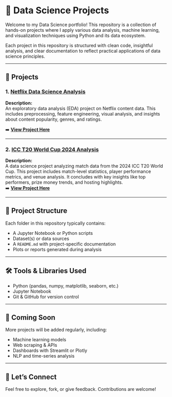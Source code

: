 # 🧠 Data Science Projects

Welcome to my Data Science portfolio! This repository is a collection of hands-on projects where I apply various data analysis, machine learning, and visualization techniques using Python and its data ecosystem.

Each project in this repository is structured with clean code, insightful analysis, and clear documentation to reflect practical applications of data science principles.

---

## 📌 Projects

### 1. [Netflix Data Science Analysis](https://github.com/ShivamMahto2105/Data-Science-Projects/tree/main/1%20.%20Netflix)
**Description:**  
An exploratory data analysis (EDA) project on Netflix content data. This includes preprocessing, feature engineering, visual analysis, and insights about content popularity, genres, and ratings.

➡️ **[View Project Here](https://github.com/ShivamMahto2105/Data-Science-Projects/tree/main/1%20.%20Netflix)**

---

### 2. [ICC T20 World Cup 2024 Analysis](https://github.com/ShivamMahto2105/Data-Science-Projects/tree/main/2.%20ICC-T20-WorldCup-2024)
**Description:**  
A data science project analyzing match data from the 2024 ICC T20 World Cup. This project includes match-level statistics, player performance metrics, and venue analysis. It concludes with key insights like top performers, prize money trends, and hosting highlights.  
➡️ **[View Project Here](https://github.com/ShivamMahto2105/Data-Science-Projects/tree/main/2.%20ICC-T20-WorldCup-2024)**

---


## 📁 Project Structure

Each folder in this repository typically contains:
- A Jupyter Notebook or Python scripts
- Dataset(s) or data sources
- A `README.md` with project-specific documentation
- Plots or reports generated during analysis

---

## 🛠️ Tools & Libraries Used

- Python (pandas, numpy, matplotlib, seaborn, etc.)
- Jupyter Notebook
- Git & GitHub for version control

---

## 🚀 Coming Soon

More projects will be added regularly, including:
- Machine learning models
- Web scraping & APIs
- Dashboards with Streamlit or Plotly
- NLP and time-series analysis

---

## 🤝 Let’s Connect

Feel free to explore, fork, or give feedback. Contributions are welcome!

